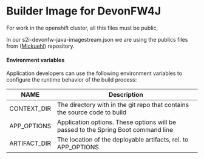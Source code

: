 # Builder Image for DevonFW4J

For work in the openshift cluster, all this files must be public,

In our s2i-devonfw-java-imagestream.json we are using the publics files from ([Mickuehl](https://github.com/mickuehl/s2i-oasp.git)) repository.

#### Environment variables

Application developers can use the following environment variables to configure the runtime behavior of the build process:

NAME        | Description
------------|-------------
CONTEXT_DIR | The directory with in the git repo that contains the source code to build
APP_OPTIONS | Application options. These options will be passed to the Spring Boot command line
ARTIFACT_DIR | The location of the deployable artifacts, rel. to APP_OPTIONS

